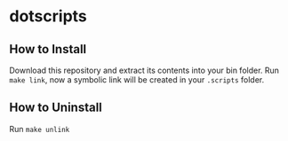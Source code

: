 # dotscripts

## How to Install
Download this repository and extract its contents into your bin folder.
Run `make link`, now a symbolic link will be created in your `.scripts` folder.

## How to Uninstall
Run `make unlink`
